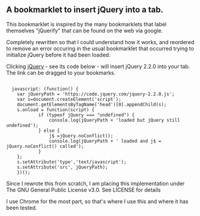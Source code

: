 A bookmarklet to insert jQuery into a tab.
-----------------------------------------

This bookmarklet is inspired by the many bookmarklets that label themselves "jQuerify" that can be found on the web via google.

Completely rewritten so that I could understand how it works, and reordered to remove an error occuring in the usual bookmarklet that occurred trying to initialize jQuery before it had been loaded.

<p>Clicking <a href="javascript: (function(){varjQueryPath='https://code.jquery.com/jquery-2.2.0.js';vars=document.createElement('script');document.getElementsByTagName('head')[0].appendChild(s);s.onload=function(script){if(typeofjQuery==="undefined"){console.log(jQueryPath'loadedbutjQuerystillundefined');}else{j$=jQuery.noConflict();console.log(jQueryPath'loadedandj$=jQuery.noConflict()called');}};s.setAttribute('type','text/javascript');s.setAttribute('src',jQueryPath);})();"
>jQuery</a> - see its code below - will insert jQuery 2.2.0 into your tab.
The link can be dragged to your bookmarks.</p>

<pre><code>
  javascript: (function() { 
    var jQueryPath = 'https://code.jquery.com/jquery-2.2.0.js';
    var s=document.createElement('script');
    document.getElementsByTagName('head')[0].appendChild(s);    
    s.onload = function(script) {
            if (typeof jQuery === "undefined") {
                console.log(jQueryPath + 'loaded but jQuery still undefined');
            } else {
                j$ =jQuery.noConflict();
                console.log(jQueryPath + ' loaded and j$ = jQuery.noConflict() called');
            }
    };
    s.setAttribute('type','text/javascript');
    s.setAttribute('src', jQueryPath);
    })();
</code></pre>

Since I rewrote this from scratch, I am placing this implementation under The GNU General Public License v3.0. See LICENSE for details

I use Chrome for the most part, so that's where I use this and where it has been tested.

